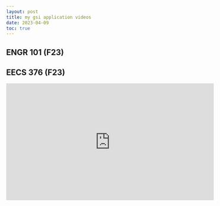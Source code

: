 ```yaml
---
layout: post
title: my gsi application videos
date: 2023-04-09
toc: true
---
```

## ENGR 101 (F23)
## EECS 376 (F23)

<iframe width="560" height="315" src="https://www.youtube.com/embed/Cd9Tq7s_BhQ" title="YouTube video player" frameborder="0" allow="accelerometer; autoplay; clipboard-write; encrypted-media; gyroscope; picture-in-picture; web-share" allowfullscreen></iframe>
